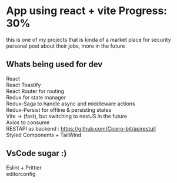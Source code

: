 # App using react + vite Progress: 30%

this is one of my projects that is kinda of a market place for security personal post about their jobs, more in the future


## Whats being used for dev

React <br/>
React Toastify <br/>
React Router for routing <br/>
Redux for state manager <br/>
Redux-Saga to handle async and middleware actions <br/>
Redux-Persist for offline & persisting states <br/>
Vite -> (fast), but switching to nextJS in the future <br/>
Axios to consume <br/>
RESTAPI as backend : https://github.com/Cicero-bit/apirestull <br/>
Styled Components + TailWind <br/>


## VsCode sugar :)

Eslint + Prittier <br/>
editorconfig
